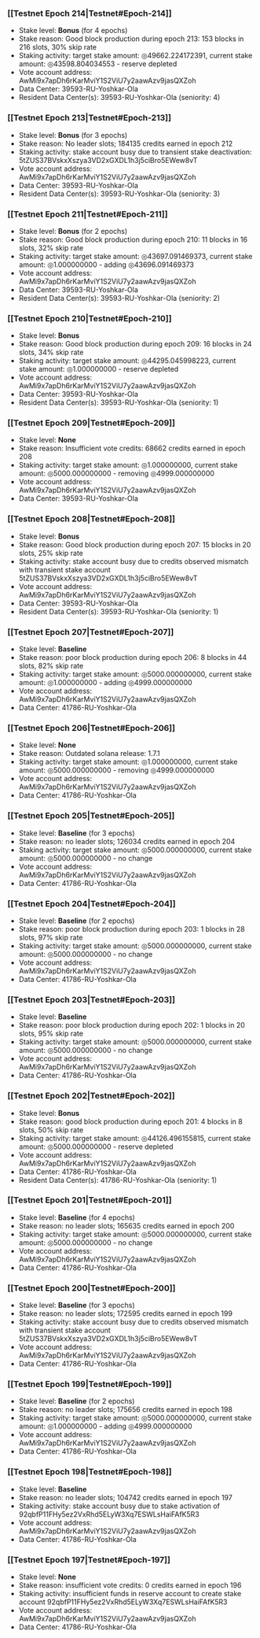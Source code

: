 ### [[Testnet Epoch 214|Testnet#Epoch-214]]
* Stake level: **Bonus** (for 4 epochs)
* Stake reason: Good block production during epoch 213: 153 blocks in 216 slots, 30% skip rate
* Staking activity: target stake amount: ◎49662.224172391, current stake amount: ◎43598.804034553 - reserve depleted
* Vote account address: AwMi9x7apDh6rKarMviY1S2ViU7y2aawAzv9jasQXZoh
* Data Center: 39593-RU-Yoshkar-Ola
* Resident Data Center(s): 39593-RU-Yoshkar-Ola (seniority: 4)
### [[Testnet Epoch 213|Testnet#Epoch-213]]
* Stake level: **Bonus** (for 3 epochs)
* Stake reason: No leader slots; 184135 credits earned in epoch 212
* Staking activity: stake account busy due to transient stake deactivation: 5tZUS37BVskxXszya3VD2xGXDL1h3j5ciBro5EWew8vT
* Vote account address: AwMi9x7apDh6rKarMviY1S2ViU7y2aawAzv9jasQXZoh
* Data Center: 39593-RU-Yoshkar-Ola
* Resident Data Center(s): 39593-RU-Yoshkar-Ola (seniority: 3)
### [[Testnet Epoch 211|Testnet#Epoch-211]]
* Stake level: **Bonus** (for 2 epochs)
* Stake reason: Good block production during epoch 210: 11 blocks in 16 slots, 32% skip rate
* Staking activity: target stake amount: ◎43697.091469373, current stake amount: ◎1.000000000 - adding ◎43696.091469373
* Vote account address: AwMi9x7apDh6rKarMviY1S2ViU7y2aawAzv9jasQXZoh
* Data Center: 39593-RU-Yoshkar-Ola
* Resident Data Center(s): 39593-RU-Yoshkar-Ola (seniority: 2)
### [[Testnet Epoch 210|Testnet#Epoch-210]]
* Stake level: **Bonus**
* Stake reason: Good block production during epoch 209: 16 blocks in 24 slots, 34% skip rate
* Staking activity: target stake amount: ◎44295.045998223, current stake amount: ◎1.000000000 - reserve depleted
* Vote account address: AwMi9x7apDh6rKarMviY1S2ViU7y2aawAzv9jasQXZoh
* Data Center: 39593-RU-Yoshkar-Ola
* Resident Data Center(s): 39593-RU-Yoshkar-Ola (seniority: 1)
### [[Testnet Epoch 209|Testnet#Epoch-209]]
* Stake level: **None**
* Stake reason: Insufficient vote credits: 68662 credits earned in epoch 208
* Staking activity: target stake amount: ◎1.000000000, current stake amount: ◎5000.000000000 - removing ◎4999.000000000
* Vote account address: AwMi9x7apDh6rKarMviY1S2ViU7y2aawAzv9jasQXZoh
* Data Center: 39593-RU-Yoshkar-Ola
### [[Testnet Epoch 208|Testnet#Epoch-208]]
* Stake level: **Bonus**
* Stake reason: Good block production during epoch 207: 15 blocks in 20 slots, 25% skip rate
* Staking activity: stake account busy due to credits observed mismatch with transient stake account 5tZUS37BVskxXszya3VD2xGXDL1h3j5ciBro5EWew8vT
* Vote account address: AwMi9x7apDh6rKarMviY1S2ViU7y2aawAzv9jasQXZoh
* Data Center: 39593-RU-Yoshkar-Ola
* Resident Data Center(s): 39593-RU-Yoshkar-Ola (seniority: 1)
### [[Testnet Epoch 207|Testnet#Epoch-207]]
* Stake level: **Baseline**
* Stake reason: poor block production during epoch 206: 8 blocks in 44 slots, 82% skip rate
* Staking activity: target stake amount: ◎5000.000000000, current stake amount: ◎1.000000000 - adding ◎4999.000000000
* Vote account address: AwMi9x7apDh6rKarMviY1S2ViU7y2aawAzv9jasQXZoh
* Data Center: 41786-RU-Yoshkar-Ola
### [[Testnet Epoch 206|Testnet#Epoch-206]]
* Stake level: **None**
* Stake reason: Outdated solana release: 1.7.1
* Staking activity: target stake amount: ◎1.000000000, current stake amount: ◎5000.000000000 - removing ◎4999.000000000
* Vote account address: AwMi9x7apDh6rKarMviY1S2ViU7y2aawAzv9jasQXZoh
* Data Center: 41786-RU-Yoshkar-Ola
### [[Testnet Epoch 205|Testnet#Epoch-205]]
* Stake level: **Baseline** (for 3 epochs)
* Stake reason: no leader slots; 126034 credits earned in epoch 204
* Staking activity: target stake amount: ◎5000.000000000, current stake amount: ◎5000.000000000 - no change
* Vote account address: AwMi9x7apDh6rKarMviY1S2ViU7y2aawAzv9jasQXZoh
* Data Center: 41786-RU-Yoshkar-Ola
### [[Testnet Epoch 204|Testnet#Epoch-204]]
* Stake level: **Baseline** (for 2 epochs)
* Stake reason: poor block production during epoch 203: 1 blocks in 28 slots, 97% skip rate
* Staking activity: target stake amount: ◎5000.000000000, current stake amount: ◎5000.000000000 - no change
* Vote account address: AwMi9x7apDh6rKarMviY1S2ViU7y2aawAzv9jasQXZoh
* Data Center: 41786-RU-Yoshkar-Ola
### [[Testnet Epoch 203|Testnet#Epoch-203]]
* Stake level: **Baseline**
* Stake reason: poor block production during epoch 202: 1 blocks in 20 slots, 95% skip rate
* Staking activity: target stake amount: ◎5000.000000000, current stake amount: ◎5000.000000000 - no change
* Vote account address: AwMi9x7apDh6rKarMviY1S2ViU7y2aawAzv9jasQXZoh
* Data Center: 41786-RU-Yoshkar-Ola
### [[Testnet Epoch 202|Testnet#Epoch-202]]
* Stake level: **Bonus**
* Stake reason: good block production during epoch 201: 4 blocks in 8 slots, 50% skip rate
* Staking activity: target stake amount: ◎44126.496155815, current stake amount: ◎5000.000000000 - reserve depleted
* Vote account address: AwMi9x7apDh6rKarMviY1S2ViU7y2aawAzv9jasQXZoh
* Data Center: 41786-RU-Yoshkar-Ola
* Resident Data Center(s): 41786-RU-Yoshkar-Ola (seniority: 1)
### [[Testnet Epoch 201|Testnet#Epoch-201]]
* Stake level: **Baseline** (for 4 epochs)
* Stake reason: no leader slots; 165635 credits earned in epoch 200
* Staking activity: target stake amount: ◎5000.000000000, current stake amount: ◎5000.000000000 - no change
* Vote account address: AwMi9x7apDh6rKarMviY1S2ViU7y2aawAzv9jasQXZoh
* Data Center: 41786-RU-Yoshkar-Ola
### [[Testnet Epoch 200|Testnet#Epoch-200]]
* Stake level: **Baseline** (for 3 epochs)
* Stake reason: no leader slots; 172595 credits earned in epoch 199
* Staking activity: stake account busy due to credits observed mismatch with transient stake account 5tZUS37BVskxXszya3VD2xGXDL1h3j5ciBro5EWew8vT
* Vote account address: AwMi9x7apDh6rKarMviY1S2ViU7y2aawAzv9jasQXZoh
* Data Center: 41786-RU-Yoshkar-Ola
### [[Testnet Epoch 199|Testnet#Epoch-199]]
* Stake level: **Baseline** (for 2 epochs)
* Stake reason: no leader slots; 175656 credits earned in epoch 198
* Staking activity: target stake amount: ◎5000.000000000, current stake amount: ◎1.000000000 - adding ◎4999.000000000
* Vote account address: AwMi9x7apDh6rKarMviY1S2ViU7y2aawAzv9jasQXZoh
* Data Center: 41786-RU-Yoshkar-Ola
### [[Testnet Epoch 198|Testnet#Epoch-198]]
* Stake level: **Baseline**
* Stake reason: no leader slots; 104742 credits earned in epoch 197
* Staking activity: stake account busy due to stake activation of 92qbfP11FHy5ez2VxRhd5ELyW3Xq7ESWLsHaiFAfK5R3
* Vote account address: AwMi9x7apDh6rKarMviY1S2ViU7y2aawAzv9jasQXZoh
* Data Center: 41786-RU-Yoshkar-Ola
### [[Testnet Epoch 197|Testnet#Epoch-197]]
* Stake level: **None**
* Stake reason: insufficient vote credits: 0 credits earned in epoch 196
* Staking activity: insufficient funds in reserve account to create stake account 92qbfP11FHy5ez2VxRhd5ELyW3Xq7ESWLsHaiFAfK5R3
* Vote account address: AwMi9x7apDh6rKarMviY1S2ViU7y2aawAzv9jasQXZoh
* Data Center: 41786-RU-Yoshkar-Ola